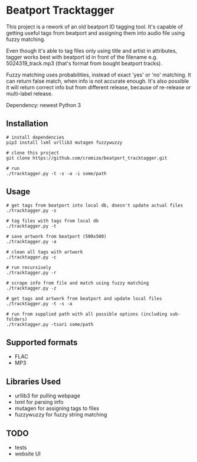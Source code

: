 Beatport Tracktagger
======

This project is a rework of an old beatport ID tagging tool. It's capable of getting useful tags from beatport and assigning them into audio file using fuzzy matching.

Even though it's able to tag files only using title and artist in attributes, tagger works best with beatport id in front of the filename e.g. 5024319_track.mp3 (that's format from bought beatport tracks).

Fuzzy matching uses probabilities, instead of exact 'yes' or 'no' matching. It can return false match, when info is not accurate enough. It's also possible it will return correct info but from different release, because of re-release or multi-label release.

Dependency: newest Python 3

Installation
-----
```
# install dependencies
pip3 install lxml urllib3 mutagen fuzzywuzzy

# clone this project
git clone https://github.com/cromize/beatport_tracktagger.git

# run
./tracktagger.py -t -s -a -i some/path
```

Usage
-----
```
# get tags from beatport into local db, doesn't update actual files
./tracktagger.py -s

# tag files with tags from local db
./tracktagger.py -t

# save artwork from beatport (500x500)
./tracktagger.py -a

# clean all tags with artwork
./tracktagger.py -c

# run recursively
./tracktagger.py -r

# scrape info from file and match using fuzzy matching
./tracktagger.py -z

# get tags and artwork from beatport and update local files
./tracktagger.py -t -s -a

# run from supplied path with all possible options (including sub-folders)
./tracktagger.py -tsari some/path

```

Supported formats
------

* FLAC
* MP3

Libraries Used
-----
* urllib3 for pulling webpage
* lxml for parsing info
* mutagen for assigning tags to files
* fuzzywuzzy for fuzzy string matching

TODO
-----
* tests
* website UI

